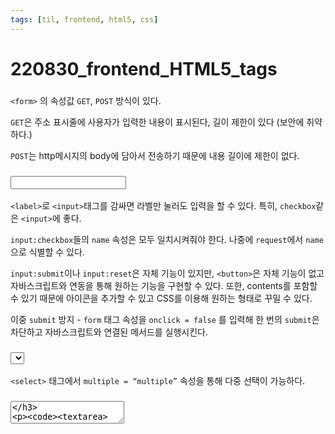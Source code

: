 ```yaml
---
tags: [til, frontend, html5, css]
---
```


# 220830_frontend_HTML5_tags

### <form>

`<form>` 의 속성값 `GET`, `POST` 방식이 있다.

`GET`은 주소 표시줄에 사용자가 입력한 내용이 표시된다, 길이 제한이 있다 (보안에 취약하다.)

`POST`는 http메시지의 body에 담아서 전송하기 때문에 내용 길이에 제한이 없다.

### <input/>

`<label>`로 `<input>`태그를 감싸면 라벨만 눌러도 입력을 할 수 있다. 특히, `checkbox`같은 `<input>`에 좋다.

`input:checkbox`들의 `name` 속성은 모두 일치시켜줘야 한다. 나중에 `request`에서 `name`으로 식별할 수 있다.

`input:submit`이나 `input:reset`은 자체 기능이 있지만, `<button>`은 자체 기능이 없고 자바스크립트와 연동을 통해 원하는 기능을 구현할 수 있다. 또한, contents를 포함할 수 있기 때문에 아이콘을 추가할 수 있고 CSS를 이용해 원하는 형태로 꾸밀 수 있다.

이중 `submit` 방지 - `form` 태그 속성을 `onclick = false` 를 입력해 한 번의 `submit`은 차단하고 자바스크립트와 연결된 메서드를 실행시킨다.

### <select>

`<select>` 태그에서 `multiple = “multiple”` 속성을 통해 다중 선택이 가능하다.

### <textarea>

`<textarea>` 내부에서 tab을 누르면 그대로 페이지에 적용되니 주의해야 한다.

### <span>

`<span>`은 `inline`태그이기 때문에 스페이스바나 엔터가 있으면 공백이 생길 수 있으니 주의해야 한다.

`<span>`은 좌우 `margin`만 적용된다.

### CSS 적용 순서

CSS는 인라인 > 내부 > 외부 순으로 적용된다.
